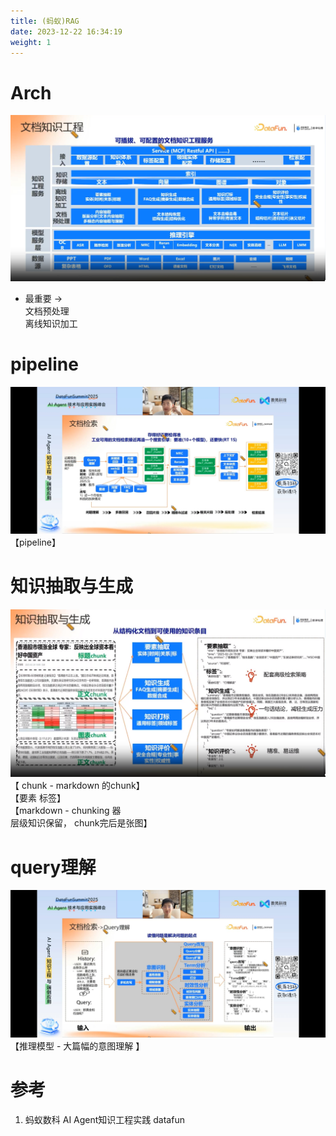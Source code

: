 ```yaml
---
title: (蚂蚁)RAG
date: 2023-12-22 16:34:19
weight: 1
---
```


# Arch
![1.png](./images/1.png)
+ 最重要 →     
  文档预处理     
  离线知识加工  


# pipeline
![pipeline.jpg](./images/pipeline.jpg)
【pipeline】  



# 知识抽取与生成
![2.png](./images/2.png)
【 chunk - markdown 的chunk】  
【要素  标签】  
【markdown - chunking 器   
层级知识保留， chunk完后是张图】  



# query理解
![query.jpg](./images/query.jpg)
【推理模型   -   大篇幅的意图理解 】


# 参考
1. 蚂蚁数科 AI Agent知识工程实践   datafun